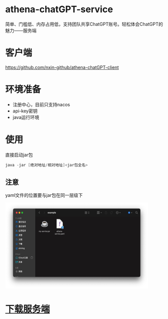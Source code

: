 # athena-chatGPT-service
简单、门槛低、内存占用低，支持团队共享ChatGPT账号。轻松体会ChatGPT的魅力——服务端
# 客户端
https://github.com/nxin-github/athena-chatGPT-client
# 环境准备
- 注册中心，目前只支持nacos
- api-key密钥
- java运行环境
# 使用
直接启动jar包
``` java
java -jar [绝对地址/相对地址]<jar包全名>
```
## 注意
yaml文件的位置要与jar包在同一层级下
<p>
  <img alt="jar包与yaml文件相对位置" src="https://github.com/nxin-github/athena-chatGPT-service/blob/main/example.jpg?raw=true" width="450px" height="270px">
</p>

# [下载服务端](https://github.com/nxin-github/athena-chatGPT-service/blob/main/example.zip?raw=true)
